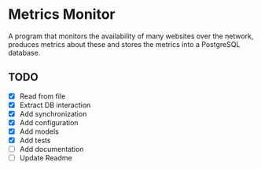# Metrics Monitor

A program that monitors the availability of many websites over the network, produces metrics about these and stores 
the metrics into a PostgreSQL database.

## TODO
- [x] Read from file
- [x] Extract DB interaction
- [x] Add synchronization
- [x] Add configuration
- [x] Add models
- [x] Add tests
- [ ] Add documentation
- [ ] Update Readme